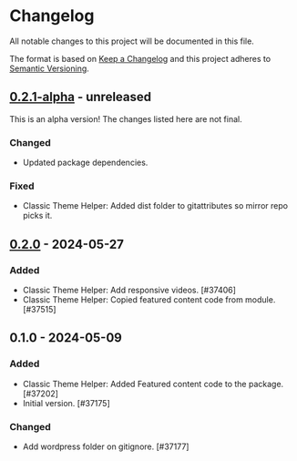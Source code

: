 # Changelog

All notable changes to this project will be documented in this file.

The format is based on [Keep a Changelog](https://keepachangelog.com/en/1.0.0/)
and this project adheres to [Semantic Versioning](https://semver.org/spec/v2.0.0.html).

## [0.2.1-alpha] - unreleased

This is an alpha version! The changes listed here are not final.

### Changed
- Updated package dependencies.

### Fixed
- Classic Theme Helper: Added dist folder to gitattributes so mirror repo picks it.

## [0.2.0] - 2024-05-27
### Added
- Classic Theme Helper: Add responsive videos. [#37406]
- Classic Theme Helper: Copied featured content code from module. [#37515]

## 0.1.0 - 2024-05-09
### Added
- Classic Theme Helper: Added Featured content code to the package. [#37202]
- Initial version. [#37175]

### Changed
- Add wordpress folder on gitignore. [#37177]

[0.2.1-alpha]: https://github.com/Automattic/jetpack-classic-theme-helper/compare/v0.2.0...v0.2.1-alpha
[0.2.0]: https://github.com/Automattic/jetpack-classic-theme-helper/compare/v0.1.0...v0.2.0
